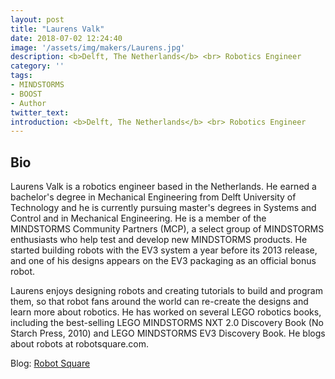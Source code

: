 ```yaml
---
layout: post
title: "Laurens Valk"
date: 2018-07-02 12:24:40
image: '/assets/img/makers/Laurens.jpg'
description: <b>Delft, The Netherlands</b> <br> Robotics Engineer
category: ''
tags:
- MINDSTORMS
- BOOST
- Author
twitter_text:
introduction: <b>Delft, The Netherlands</b> <br> Robotics Engineer
---
```




## Bio

Laurens Valk is a robotics engineer based in the Netherlands. He earned a bachelor's degree in Mechanical Engineering from Delft University of Technology and he is currently pursuing master's degrees in Systems and Control and in Mechanical Engineering. He is a member of the MINDSTORMS Community Partners (MCP), a select group of MINDSTORMS enthusiasts who help test and develop new MINDSTORMS products. He started building robots with the EV3 system a year before its 2013 release, and one of his designs appears on the EV3 packaging as an official bonus robot.

Laurens enjoys designing robots and creating tutorials to build and program them, so that robot fans around the world can re-create the designs and learn more about robotics. He has worked on several LEGO robotics books, including the best-selling LEGO MINDSTORMS NXT 2.0 Discovery Book (No Starch Press, 2010) and LEGO MINDSTORMS EV3 Discovery Book. He blogs about robots at robotsquare.com.


Blog: [Robot Square](http://www.robotsquare.com)
